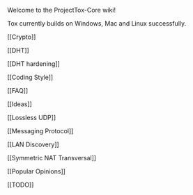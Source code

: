 Welcome to the ProjectTox-Core wiki!

Tox currently builds on Windows, Mac and Linux successfully.

[[Crypto]]

[[DHT]]

[[DHT hardening]]

[[Coding Style]]

[[FAQ]]

[[Ideas]]

[[Lossless UDP]]

[[Messaging Protocol]]

[[LAN Discovery]]

[[Symmetric NAT Transversal]]

[[Popular Opinions]]

[[TODO]]
